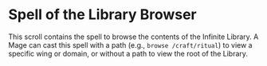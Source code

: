 # Spell of the Library Browser

This scroll contains the spell to browse the contents of the Infinite Library. A Mage can cast this spell with a path (e.g., `browse /craft/ritual`) to view a specific wing or domain, or without a path to view the root of the Library.
